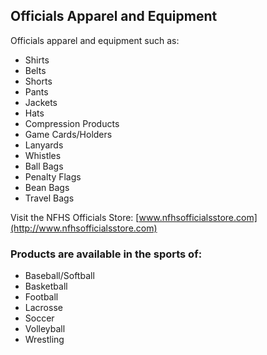 <!-- Section: Officials Apparel and Equipment -->

## Officials Apparel and Equipment

Officials apparel and equipment such as:

- Shirts
- Belts
- Shorts
- Pants
- Jackets
- Hats
- Compression Products
- Game Cards/Holders
- Lanyards
- Whistles
- Ball Bags
- Penalty Flags
- Bean Bags
- Travel Bags

Visit the NFHS Officials Store: [www.nfhsofficialsstore.com](http://www.nfhsofficialsstore.com)

### Products are available in the sports of:

- Baseball/Softball
- Basketball
- Football
- Lacrosse
- Soccer
- Volleyball
- Wrestling